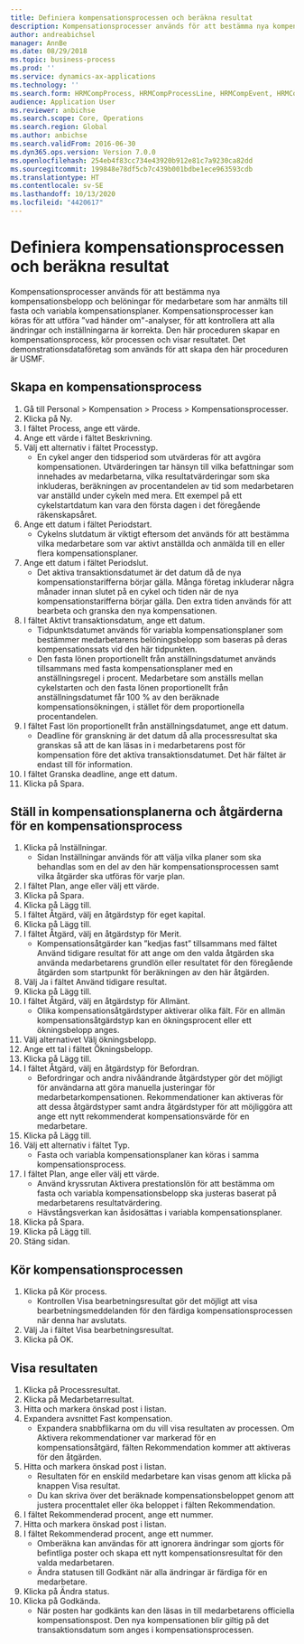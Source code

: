 ```yaml
---
title: Definiera kompensationsprocessen och beräkna resultat
description: Kompensationsprocesser används för att bestämma nya kompensationsbelopp och belöningar för medarbetare som har anmälts till fasta och variabla kompensationsplaner.
author: andreabichsel
manager: AnnBe
ms.date: 08/29/2018
ms.topic: business-process
ms.prod: ''
ms.service: dynamics-ax-applications
ms.technology: ''
ms.search.form: HRMCompProcess, HRMCompProcessLine, HRMCompEvent, HRMCompEventEmpl, HcmCompensationWorkspace
audience: Application User
ms.reviewer: anbichse
ms.search.scope: Core, Operations
ms.search.region: Global
ms.author: anbichse
ms.search.validFrom: 2016-06-30
ms.dyn365.ops.version: Version 7.0.0
ms.openlocfilehash: 254eb4f83cc734e43920b912e81c7a9230ca82dd
ms.sourcegitcommit: 199848e78df5cb7c439b001bdbe1ece963593cdb
ms.translationtype: HT
ms.contentlocale: sv-SE
ms.lasthandoff: 10/13/2020
ms.locfileid: "4420617"
---
```

# <a name="define-compensation-process-and-calculate-results"></a>Definiera kompensationsprocessen och beräkna resultat

Kompensationsprocesser används för att bestämma nya kompensationsbelopp och belöningar för medarbetare som har anmälts till fasta och variabla kompensationsplaner. Kompensationsprocesser kan köras för att utföra ”vad händer om"-analyser, för att kontrollera att alla ändringar och inställningarna är korrekta. Den här proceduren skapar en kompensationsprocess, kör processen och visar resultatet. Det demonstrationsdataföretag som används för att skapa den här proceduren är USMF.


## <a name="create-a-compensation-process"></a>Skapa en kompensationsprocess
1. Gå till Personal > Kompensation > Process > Kompensationsprocesser.
2. Klicka på Ny.
3. I fältet Process, ange ett värde.
4. Ange ett värde i fältet Beskrivning.
5. Välj ett alternativ i fältet Processtyp.
    * En cykel anger den tidsperiod som utvärderas för att avgöra kompensationen. Utvärderingen tar hänsyn till vilka befattningar som innehades av medarbetarna, vilka resultatvärderingar som ska inkluderas, beräkningen av procentandelen av tid som medarbetaren var anställd under cykeln med mera. Ett exempel på ett cykelstartdatum kan vara den första dagen i det föregående räkenskapsåret.  
6. Ange ett datum i fältet Periodstart.
    * Cykelns slutdatum är viktigt eftersom det används för att bestämma vilka medarbetare som var aktivt anställda och anmälda till en eller flera kompensationsplaner.  
7. Ange ett datum i fältet Periodslut.
    * Det aktiva transaktionsdatumet är det datum då de nya kompensationstarifferna börjar gälla. Många företag inkluderar några månader innan slutet på en cykel och tiden när de nya kompensationstarifferna börjar gälla. Den extra tiden används för att bearbeta och granska den nya kompensationen.  
8. I fältet Aktivt transaktionsdatum, ange ett datum.
    * Tidpunktsdatumet används för variabla kompensationsplaner som bestämmer medarbetarens belöningsbelopp som baseras på deras kompensationssats vid den här tidpunkten.  
    * Den fasta lönen proportionellt från anställningsdatumet används tillsammans med fasta kompensationsplaner med en anställningsregel i procent.  Medarbetare som anställs mellan cykelstarten och den fasta lönen proportionellt från anställningsdatumet får 100 % av den beräknade kompensationsökningen, i stället för dem proportionella procentandelen.  
9. I fältet Fast lön proportionellt från anställningsdatumet, ange ett datum.
    * Deadline för granskning är det datum då alla processresultat ska granskas så att de kan läsas in i medarbetarens post för kompensation före det aktiva transaktionsdatumet. Det här fältet är endast till för information.  
10. I fältet Granska deadline, ange ett datum.
11. Klicka på Spara.

## <a name="setup-the-compensation-plans-and-actions-for-a-compensation-process"></a>Ställ in kompensationsplanerna och åtgärderna för en kompensationsprocess
1. Klicka på Inställningar.
    * Sidan Inställningar används för att välja vilka planer som ska behandlas som en del av den här kompensationsprocessen samt vilka åtgärder ska utföras för varje plan.  
2. I fältet Plan, ange eller välj ett värde.
3. Klicka på Spara.
4. Klicka på Lägg till.
5. I fältet Åtgärd, välj en åtgärdstyp för eget kapital.
6. Klicka på Lägg till.
7. I fältet Åtgärd, välj en åtgärdstyp för Merit.
    * Kompensationsåtgärder kan ”kedjas fast” tillsammans med fältet Använd tidigare resultat för att ange om den valda åtgärden ska använda medarbetarens grundlön eller resultatet för den föregående åtgärden som startpunkt för beräkningen av den här åtgärden.  
8. Välj Ja i fältet Använd tidigare resultat.
9. Klicka på Lägg till.
10. I fältet Åtgärd, välj en åtgärdstyp för Allmänt.
    * Olika kompensationsåtgärdstyper aktiverar olika fält. För en allmän kompensationsåtgärdstyp kan en ökningsprocent eller ett ökningsbelopp anges.  
11. Välj alternativet Välj ökningsbelopp.
12. Ange ett tal i fältet Ökningsbelopp.
13. Klicka på Lägg till.
14. I fältet Åtgärd, välj en åtgärdstyp för Befordran.
    * Befordringar och andra nivåändrande åtgärdstyper gör det möjligt för användarna att göra manuella justeringar för medarbetarkompensationen. Rekommendationer kan aktiveras för att dessa åtgärdstyper samt andra åtgärdstyper för att möjliggöra att ange ett nytt rekommenderat kompensationsvärde för en medarbetare.  
15. Klicka på Lägg till.
16. Välj ett alternativ i fältet Typ.
    * Fasta och variabla kompensationsplaner kan köras i samma kompensationsprocess.  
17. I fältet Plan, ange eller välj ett värde.
    * Använd kryssrutan Aktivera prestationslön för att bestämma om fasta och variabla kompensationsbelopp ska justeras baserat på medarbetarens resultatvärdering.  
    * Hävstångsverkan kan åsidosättas i variabla kompensationsplaner.  
18. Klicka på Spara.
19. Klicka på Lägg till.
20. Stäng sidan.

## <a name="run-the-compensation-process"></a>Kör kompensationsprocessen
1. Klicka på Kör process.
    * Kontrollen Visa bearbetningsresultat gör det möjligt att visa bearbetningsmeddelanden för den färdiga kompensationsprocessen när denna har avslutats.  
2. Välj Ja i fältet Visa bearbetningsresultat.
3. Klicka på OK.

## <a name="view-the-results"></a>Visa resultaten
1. Klicka på Processresultat.
2. Klicka på Medarbetarresultat.
3. Hitta och markera önskad post i listan.
4. Expandera avsnittet Fast kompensation.
    * Expandera snabbflikarna om du vill visa resultaten av processen. Om Aktivera rekommendationer var markerad för en kompensationsåtgärd, fälten Rekommendation kommer att aktiveras för den åtgärden.  
5. Hitta och markera önskad post i listan.
    * Resultaten för en enskild medarbetare kan visas genom att klicka på knappen Visa resultat.  
    * Du kan skriva över det beräknade kompensationsbeloppet genom att justera procenttalet eller öka beloppet i fälten Rekommendation.  
6. I fältet Rekommenderad procent, ange ett nummer.
7. Hitta och markera önskad post i listan.
8. I fältet Rekommenderad procent, ange ett nummer.
    * Omberäkna kan användas för att ignorera ändringar som gjorts för befintliga poster och skapa ett nytt kompensationsresultat för den valda medarbetaren.  
    * Ändra statusen till Godkänt när alla ändringar är färdiga för en medarbetare.  
9. Klicka på Ändra status.
10. Klicka på Godkända.
    * När posten har godkänts kan den läsas in till medarbetarens officiella kompensationspost. Den nya kompensationen blir giltig på det transaktionsdatum som anges i kompensationsprocessen.  

